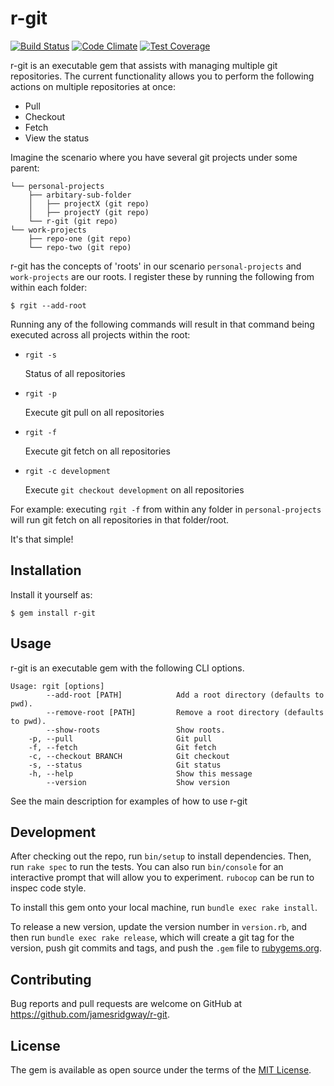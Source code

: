 # r-git

[![Build Status](https://travis-ci.org/jamesridgway/r-git.svg?branch=master)](https://travis-ci.org/jamesridgway/r-git)
[![Code Climate](https://codeclimate.com/github/jamesridgway/r-git/badges/gpa.svg)](https://codeclimate.com/github/jamesridgway/r-git)
[![Test Coverage](https://codeclimate.com/github/jamesridgway/r-git/badges/coverage.svg)](https://codeclimate.com/github/jamesridgway/r-git/coverage)

r-git is an executable gem that assists with managing multiple git repositories. The current functionality allows you to perform the following actions on multiple repositories at once:
* Pull
* Checkout
* Fetch
* View the status

Imagine the scenario where you have several git projects under some parent:

    └── personal-projects
        ├── arbitary-sub-folder
        │   ├── projectX (git repo)
        │   ├── projectY (git repo)
        └── r-git (git repo)
    └── work-projects
        ├── repo-one (git repo)
        └── repo-two (git repo)


r-git has the concepts of 'roots' in our scenario `personal-projects` and `work-projects` are our roots. I register these by running the following from within each folder:

    $ rgit --add-root

Running any of the following commands will result in that command being executed across all projects within the root:

* `rgit -s`

  Status of all repositories

* `rgit -p`

  Execute git pull on all repositories

* `rgit -f`

  Execute git fetch on all repositories

* `rgit -c development`

  Execute `git checkout development` on all repositories

For example: executing `rgit -f` from within any folder in `personal-projects` will run git fetch on all repositories in that folder/root.

It's that simple!

## Installation
Install it yourself as:

    $ gem install r-git

## Usage
r-git is an executable gem with the following CLI options.

    Usage: rgit [options]
            --add-root [PATH]            Add a root directory (defaults to pwd).
            --remove-root [PATH]         Remove a root directory (defaults to pwd).
            --show-roots                 Show roots.
        -p, --pull                       Git pull
        -f, --fetch                      Git fetch
        -c, --checkout BRANCH            Git checkout
        -s, --status                     Git status
        -h, --help                       Show this message
            --version                    Show version

See the main description for examples of how to use r-git

## Development
After checking out the repo, run `bin/setup` to install dependencies. Then, run `rake spec` to run the tests. You can also run `bin/console` for an interactive prompt that will allow you to experiment. `rubocop` can be run to inspec code style.

To install this gem onto your local machine, run `bundle exec rake install`.

To release a new version, update the version number in `version.rb`, and then run `bundle exec rake release`, which will create a git tag for the version, push git commits and tags, and push the `.gem` file to [rubygems.org](https://rubygems.org).

## Contributing
Bug reports and pull requests are welcome on GitHub at https://github.com/jamesridgway/r-git.


## License
The gem is available as open source under the terms of the [MIT License](http://opensource.org/licenses/MIT).

